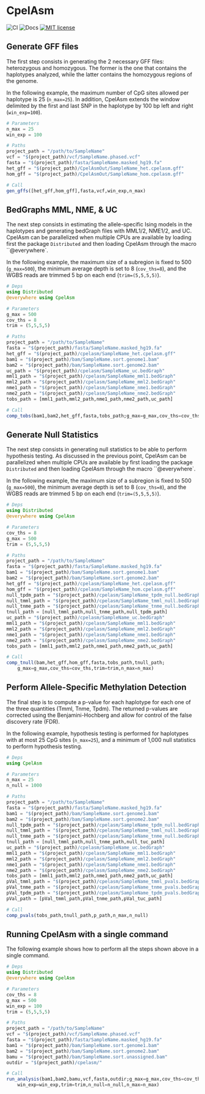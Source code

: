 # CpelAsm
![CI](https://github.com/jordiabante/CpelAsm.jl/workflows/CI/badge.svg)
![Docs](https://github.com/jordiabante/CpelAsm.jl/workflows/Docs/badge.svg)
[![MIT license](https://img.shields.io/badge/license-MIT-green.svg)](https://github.com/jordiabante/CpelAsm.jl/blob/master/LICENSE.md)

## Generate GFF files

The first step consists in generating the 2 necessary GFF files: heterozygous and homozygous.
The former is the one that contains the haplotypes analyzed, while the latter contains the
homozygous regions of the genome.

In the following example, the maximum number of CpG sites allowed per haplotype is 25 (`n_max=25`).
In addition, CpelAsm extends the window delimited by the first and last SNP in the haplotype by 100
bp left and right (`win_exp=100`).

```julia
# Parameters
n_max = 25
win_exp = 100

# Paths
project_path = "/path/to/SampleName"
vcf = "$(project_path)/vcf/SampleName.phased.vcf"
fasta = "$(project_path)/fasta/SampleName.masked_hg19.fa"
het_gff = "$(project_path)/CpelAsmOut/SampleName_het.cpelasm.gff"
hom_gff = "$(project_path)/CpelAsmOut/SampleName_hom.cpelasm.gff"

# Call
gen_gffs([het_gff,hom_gff],fasta,vcf,win_exp,n_max)

```

## BedGraphs MML, NME, & UC

The next step consists in estimating the allele-specific Ising models in the haplotypes
and generating bedGraph files with MML1/2, NME1/2, and UC. CpelAsm can be parallelized
when multiple CPUs are available by loading first the package `Distributed` and then
loading CpelAsm through the macro ``@everywhere`.

In the following example, the maximum size of a subregion is fixed to 500 (`g_max=500`),
the minimum average depth is set to 8 (`cov_ths=8`), and the WGBS reads are trimmed 5 bp
on each end (`trim=(5,5,5,5)`).

```julia
# Deps
using Distributed
@everywhere using CpelAsm

# Parameters
g_max = 500
cov_ths = 8
trim = (5,5,5,5)

# Paths
project_path = "/path/to/SampleName"
fasta = "$(project_path)/fasta/SampleName.masked_hg19.fa"
het_gff = "$(project_path)/cpelasm/SampleName_het.cpelasm.gff"
bam1 = "$(project_path)/bam/SampleName.sort.genome1.bam"
bam2 = "$(project_path)/bam/SampleName.sort.genome2.bam"
uc_path = "$(project_path)/cpelasm/SampleName_uc.bedGraph"
mml1_path = "$(project_path)/cpelasm/SampleName_mml1.bedGraph"
mml2_path = "$(project_path)/cpelasm/SampleName_mml2.bedGraph"
nme1_path = "$(project_path)/cpelasm/SampleName_nme1.bedGraph"
nme2_path = "$(project_path)/cpelasm/SampleName_nme2.bedGraph"
tobs_path = [mml1_path,mml2_path,nme1_path,nme2_path,uc_path]

# Call
comp_tobs(bam1,bam2,het_gff,fasta,tobs_path;g_max=g_max,cov_ths=cov_ths,trim=trim)

```

## Generate Null Statistics

The next step consists in generating null statistics to be able to perform hypothesis
testing. As discussed in the previous point, CpelAsm can be parallelized when multiple
CPUs are available by first loading the package `Distributed` and then loading CpelAsm
through the macro ``@everywhere`.

In the following example, the maximum size of a subregion is fixed to 500 (`g_max=500`),
the minimum average depth is set to 8 (`cov_ths=8`), and the WGBS reads are trimmed 5 bp
on each end (`trim=(5,5,5,5)`).

```julia
# Deps
using Distributed
@everywhere using CpelAsm

# Parameters
cov_ths = 8
g_max = 500
trim = (5,5,5,5)

# Paths
project_path = "/path/to/SampleName"
fasta = "$(project_path)/fasta/SampleName.masked_hg19.fa"
bam1 = "$(project_path)/bam/SampleName.sort.genome1.bam"
bam2 = "$(project_path)/bam/SampleName.sort.genome2.bam"
het_gff = "$(project_path)/cpelasm/SampleName_het.cpelasm.gff"
hom_gff = "$(project_path)/cpelasm/SampleName_hom.cpelasm.gff"
null_tpdm_path = "$(project_path)/cpelasm/SampleName_tpdm_null.bedGraph"
null_tmml_path = "$(project_path)/cpelasm/SampleName_tmml_null.bedGraph"
null_tnme_path = "$(project_path)/cpelasm/SampleName_tnme_null.bedGraph"
tnull_path = [null_tmml_path,null_tnme_path,null_tpdm_path]
uc_path = "$(project_path)/cpelasm/SampleName_uc.bedGraph"
mml1_path = "$(project_path)/cpelasm/SampleName_mml1.bedGraph"
mml2_path = "$(project_path)/cpelasm/SampleName_mml2.bedGraph"
nme1_path = "$(project_path)/cpelasm/SampleName_nme1.bedGraph"
nme2_path = "$(project_path)/cpelasm/SampleName_nme2.bedGraph"
tobs_path = [mml1_path,mml2_path,nme1_path,nme2_path,uc_path]

# Call
comp_tnull(bam,het_gff,hom_gff,fasta,tobs_path,tnull_path;
    g_max=g_max,cov_ths=cov_ths,trim=trim,n_max=n_max)

```

## Perform Allele-Specific Methylation Detection

The final step is to compute a p-value for each haplotype for each one of the three
quantities (Tmml, Tnme, Tpdm). The returned p-values are corrected using the
Benjamini-Hochberg and allow for control of the false discovery rate (FDR).

In the following example, hypothesis testing is performed for haplotypes with at
most 25 CpG sites (`n_max=25`), and a minimum of 1,000 null statistics to perform
hypothesis testing.

```julia
# Deps
using CpelAsm

# Parameters
n_max = 25
n_null = 1000

# Paths
project_path = "/path/to/SampleName"
fasta = "$(project_path)/fasta/SampleName.masked_hg19.fa"
bam1 = "$(project_path)/bam/SampleName.sort.genome1.bam"
bam2 = "$(project_path)/bam/SampleName.sort.genome2.bam"
null_tpdm_path = "$(project_path)/cpelasm/SampleName_tpdm_null.bedGraph"
null_tmml_path = "$(project_path)/cpelasm/SampleName_tmml_null.bedGraph"
null_tnme_path = "$(project_path)/cpelasm/SampleName_tnme_null.bedGraph"
tnull_path = [null_tmml_path,null_tnme_path,null_tuc_path]
uc_path = "$(project_path)/cpelasm/SampleName_uc.bedGraph"
mml1_path = "$(project_path)/cpelasm/SampleName_mml1.bedGraph"
mml2_path = "$(project_path)/cpelasm/SampleName_mml2.bedGraph"
nme1_path = "$(project_path)/cpelasm/SampleName_nme1.bedGraph"
nme2_path = "$(project_path)/cpelasm/SampleName_nme2.bedGraph"
tobs_path = [mml1_path,mml2_path,nme1_path,nme2_path,uc_path]
pVal_tmml_path = "$(project_path)/cpelasm/SampleName_tmml_pvals.bedGraph"
pVal_tnme_path = "$(project_path)/cpelasm/SampleName_tnme_pvals.bedGraph"
pVal_tpdm_path = "$(project_path)/cpelasm/SampleName_tpdm_pvals.bedGraph"
pVal_path = [pVal_tmml_path,pVal_tnme_path,pVal_tuc_path]

# Call
comp_pvals(tobs_path,tnull_path,p_path,n_max,n_null)

```

## Running CpelAsm with a single command

The following example shows how to perform all the steps shown above in a single command.

```julia
# Deps
using Distributed
@everywhere using CpelAsm

# Parameters
cov_ths = 8
g_max = 500
win_exp = 100
trim = (5,5,5,5)

# Paths
project_path = "/path/to/SampleName"
vcf = "$(project_path)/vcf/SampleName.phased.vcf"
fasta = "$(project_path)/fasta/SampleName.masked_hg19.fa"
bam1 = "$(project_path)/bam/SampleName.sort.genome1.bam"
bam2 = "$(project_path)/bam/SampleName.sort.genome2.bam"
bamu = "$(project_path)/bam/SampleName.sort.unassigned.bam"
outdir = "$(project_path)/cpelasm/"

# Call
run_analysis(bam1,bam2,bamu,vcf,fasta,outdir;g_max=g_max,cov_ths=cov_ths,
    win_exp=win_exp,trim=trim,n_null=n_null,n_max=n_max)

```
